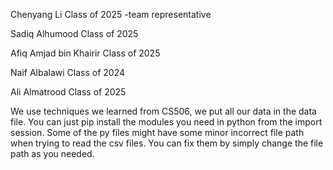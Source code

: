 Chenyang Li Class of 2025 -team representative

Sadiq Alhumood Class of 2025

Afiq Amjad bin Khairir Class of 2025

Naif Albalawi Class of 2024

Ali Almatrood Class of 2025

We use techniques we learned from CS506, we put all our data in the data file. You can just pip install the modules you need in python from the import session. Some of the py files might have some minor incorrect file path when trying to read the csv files. You can fix them by simply change the file path as you needed.